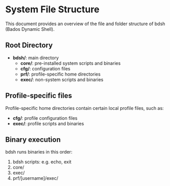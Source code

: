 # System File Structure

This document provides an overview of the file and folder structure of bdsh (Bados Dynamic Shell).

## Root Directory

- **bdsh/**: main directory
  - **core/**: pre-installed system scripts and binaries
  - **cfg/**: configuration files
  - **prf/**: profile-specific home directories
  - **exec/**: non-system scripts and binaries

## Profile-specific files

Profile-specific home directories contain certain local profile files, such as:

- **cfg/**: profile configuration files
- **exec/**: profile scripts and binaries

## Binary execution

bdsh runs binaries in this order:

1. bdsh scripts: e.g. echo, exit
2. core/
3. exec/
4. prf/[username]/exec/
